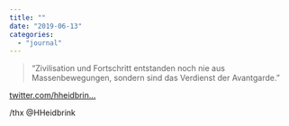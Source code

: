 ```yaml
---
title: ""
date: "2019-06-13"
categories: 
  - "journal"
---
```


> “Zivilisation und Fortschritt entstanden noch nie aus Massenbewegungen, sondern sind das Verdienst der Avantgarde.”

[twitter.com/hheidbrin...](https://twitter.com/hheidbrink/status/1138831156500209670)

/thx @HHeidbrink
